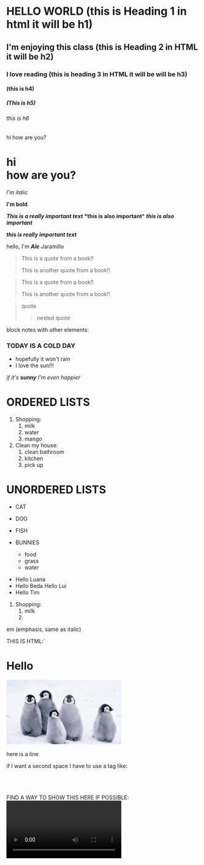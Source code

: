 # HELLO WORLD  (this is Heading 1 in html it will be h1)

## I'm enjoying this class (this is Heading 2 in HTML it will be h2)

### I love reading (this is heading 3 in HTML it will be will be h3)

#### (this is h4)

##### (This is h5)

###### this is h6

hi 
how are you?

<h1>hi<br>how are you?</h1>

*I'm italic*

**I'm bold**

***This is a really important text***
__*this is also important__*
**_this is also important_**

___this is really important text___

hello, I'm __*Ale*__ Jaramillo 


> This is a quote from a book!!

> This is another quote from a book!!

> This is a quote from a book!!
>
> This is another quote from a book!!

>quote
> 
>> nested quote


block notes with other elements:

### TODAY IS A COLD DAY
- hopefully it won't rain
- I love the sun!!!

*if it's **sunny** I'm even happier*

# ORDERED LISTS

1. Shopping: 
   1. milk
   2. water
   3. mango
2. Clean my house:
    1. clean bathroom 
    2. kitchen 
    3. pick up 


# UNORDERED LISTS

- CAT
- DOG
- FISH

- BUNNIES
  - food
  - grass
  - water



* Hello Luana 
* Hello Beda
  Hello Lui
* Hello Tim

1. Shopping: 
    1. milk
    2. 


em (emphasis, same as italic)




THIS  IS HTML:`
<!DOCTYPE html>
<html lang="en">
<head>
    <meta charset="UTF-8">
    <meta name="viewport" content="width=device-width, initial-scale=1.0">
    <title>Document</title>
</head>
<body>
    <h1>Hello</h1>
</body>
</html>


![Pinguin](./download.jpeg)

here is a line

if I want a second space I have to use a tag like: <br>
<br>
<br>
<br>


FIND A WAY TO SHOW THIS HERE IF POSSIBLE:
![video](./video.mp4)



